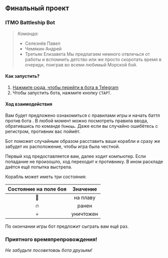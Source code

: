 ## Финальный проект 

### ITMO Battleship Bot

> *Команда:*
> * Селезнёв Павел
> * Чемякин Андрей
> * Третьяк Елизавета
Мы предлагаем немного отвлечься от работы и вспомнить детство или же просто 
скоротать время в очереди, поиграв во всеми любимый Морской бой.

#### Как запустить?
1. [Нажмите сюда, чтобы перейти в бота в Telegram](https://t.me/ITMOBattleshipBot)
2. Чтобы запустить бота, нажмите кнопку `СТАРТ`.

#### Ход взаимодействия
Вам будет предложено ознакомиться с правилами игры и начать баттл против бота . 
В любой момент можно посмотреть правила ввода, обратившись по команде `Помощь`. 
Даже если вы случайно ошибётесь с регистром, противник вас поймёт.

Бот поможет случайным образом расставить ваши корабли и сразу же забудет их 
расположение, чтобы игра была честной.

Первый ход предоставляется вам, далее ходит компьютер. 
Если попадание не произошло, ход переходит к противнику. В ином раскладе
даётся ещё попытка выстрела. 

Корабль может иметь три состояния: 


| Состояние на поле боя | Значение  |
|:---------------------:|:---------:|
|        :ship:         | на плаву  |
|        :fire:         |   ранен   |
|        :skull:        | уничтожен |


По окончании игры бот предложит сыграть вам ещё раз.

### Приятного времяпрепровождения!
*Не забудьте посоветоваь бота друзьям!*
